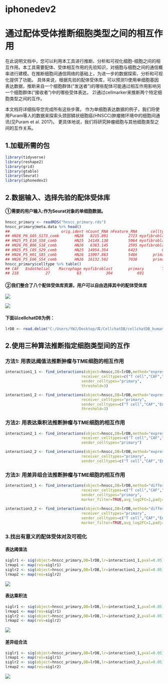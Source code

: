 # iphonedev2
# 通过配体受体推断细胞类型之间的相互作用

在此说明文档中，您可以利用本工具进行推断、分析和可视化细胞-细胞之间的相互作用。本工具需要配体、受体相互作用的先验知识，对细胞与细胞之间的通信概率进行建模。在推断细胞间通信网络的基础上，为进一步的数据探索、分析和可视化提供了功能。 
具体来说，根据先验的配体受体库，可以预测1)使用单细胞基因表达数据，推断来自一个细胞群体(“发送者”)的哪些配体可能通过相互作用影响另一个细胞群体(“接收者”)中的哪些受体表达，
2)通过cellmarker来推断两个特定细胞类型之间的互作。   

本文档将详细指导您完成所有这些步骤。 作为单细胞表达数据的例子，我们将使用Puram等人的数据来探索头颈部鳞状细胞癌(HNSCC)肿瘤微环境中的细胞间通讯(见Puram et al. 2017)。 更具体地说，我们将研究肿瘤细胞与其他细胞类型之间的互作关系。 

## 1.加载所需的包
``` r
library(tidyverse)
library(reshape2)
library(grid)
library(gtable)
library(Seurat) 
library(iphonedev2) 

```
## 2.数据输入、选择先验的配体受体库

#### ①需要的用户输入:作为Seurat对象的单细胞数据。  

``` r
hnscc_primary <- readRDS("hnscc_primary.rds")
hnscc_primary@meta.data %>% head()
##                       orig.ident nCount_RNA nFeature_RNA      celltype
## HN28_P6_G05_S173_comb       HN28   8215.891         2723 myofibroblast
## HN25_P5_E10_S58_comb        HN25  14149.138         5064 myofibroblast
## HN26_P6_B06_S18_comb        HN26   6383.145         2595 myofibroblast
## HN25_P5_C05_S29_comb        HN25  14954.354         6423           CAF
## HN26_P5_H01_S85_comb        HN26  13097.883         5486       primary
## HN26_P5_E06_S54_comb        HN26  16132.502         7038       primary
hnscc_primary$celltype %>% table()
## CAF   Endothelial    Macrophage myofibroblast       primary        T cell 
## 218            27            63           304           691           329 

```

#### ②我们整合了八个配体受体库资源，用户可以自由选择其中的配体受体库

![](https://github.com/yanwenjing001/Iphone/blob/main/vignettes/database1.png)

![](https://github.com/yanwenjing001/Iphone/blob/main/vignettes/database2.png)

#### 下面以cellchatDB为例：

``` r
lrDB <- read.delim("C:/Users/YWJ/Desktop/库/CellchatDB/cellchatDB_human.txt", header=TRUE)

```

## 2.使用三种算法推断指定细胞类型间的互作

### 方法1: 用表达阈值法推断肿瘤与TME细胞的相互作用
``` r
interaction1_1 <- find_interactions(object=hnscc,DB=lrDB,method="expression_threshold",
                                  receiver_celltypes=c("T cell","CAF","Endothelial","Macrophage","myofibroblast"),
                                  sender_celltypes="primary",
                                  threshold=3)

interaction1_2 <- find_interactions(object=hnscc,DB=lrDB,method="expression_threshold",
                                  receiver_celltypes="primary",
                                  sender_celltypes=c("T cell","CAF","Endothelial","Macrophage","myofibroblast"),
                                  threshold=3)
```    

### 方法2: 用表达乘积法推断肿瘤与TME细胞的相互作用
``` r
interaction2_1 <- find_interactions(object=hnscc,DB=lrDB,method="expression_product",
                                  receiver_celltypes=c("T cell","CAF","Endothelial","Macrophage","myofibroblast"),
                                  sender_celltypes="primary")

interaction2_2 <- find_interactions(object=hnscc,DB=lrDB,method="expression_product",
                                  receiver_celltypes="primary",
                                  sender_celltypes=c("T cell","CAF","Endothelial","Macrophage","myofibroblast"))
```

### 方法3: 用差异组合法推断肿瘤与TME细胞的相互作用
``` r
interaction3_1 <- find_interactions(object=hnscc,DB=lrDB,method="differential_combinations",
                                  receiver_celltypes=c("T cell","CAF","Endothelial","Macrophage","myofibroblast"),
                                  sender_celltypes="primary",
                                  marker_filter=TRUE,avg_log2FC=1,padj=0.05)
                                  
interaction3_2 <- find_interactions(object=hnscc,DB=lrDB,method="differential_combinations",
                                  receiver_celltypes="primary",
                                  sender_celltypes=c("T cell","CAF","Endothelial","Macrophage","myofibroblast"),
                                  marker_filter=TRUE,avg_log2FC=1,padj=0.05)
```

### 3.找出有意义的配体受体对及可视化

#### 表达阈值法
``` r
siglr1 <- sig(object=hnscc_primary,DB=lrDB,lr=interaction1_1,pval=0.05)
lrmap1 <- map(res=siglr1)  
siglr2 <- sig(object=hnscc_primary,DB=lrDB,lr=interaction1_2,pval=0.05)
lrmap2 <- map(res=siglr2)  
```
![](https://github.com/yanwenjing001/Iphone/blob/main/vignettes/expression_threshold.png)

#### 表达乘积法
``` r
siglr1 <- sig(object=hnscc_primary,DB=lrDB,lr=interaction2_1,pval=0.05)
lrmap1 <- map(res=siglr1)  
siglr2 <- sig(object=hnscc_primary,DB=lrDB,lr=interaction2_2,pval=0.05)
lrmap2 <- map(res=siglr2)  
```
![](https://github.com/yanwenjing001/Iphone/blob/main/vignettes/expression_product.png)

#### 差异组合法
``` r
siglr1 <- sig(object=hnscc_primary,DB=lrDB,lr=interaction3_1,pval=0.05)
lrmap1 <- map(res=siglr1)  
siglr2 <- sig(object=hnscc_primary,DB=lrDB,lr=interaction3_2,pval=0.05)
lrmap2 <- map(res=siglr2)  
```
![](https://github.com/yanwenjing001/Iphone/blob/main/vignettes/differential_combination.png)

         
         
         

















